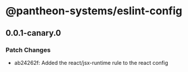 # @pantheon-systems/eslint-config

## 0.0.1-canary.0

### Patch Changes

- ab24262f: Added the react/jsx-runtime rule to the react config
